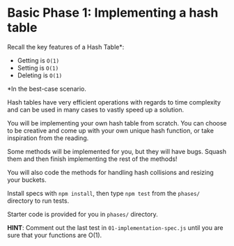 # Basic Phase 1: Implementing a hash table

Recall the key features of a Hash Table*:

* Getting is `O(1)`
* Setting is `O(1)`
* Deleting is `O(1)`

*In the best-case scenario.

Hash tables have very efficient operations with regards to time complexity and
can be used in many cases to vastly speed up a solution.

You will be implementing your own hash table from scratch. You can choose to be
creative and come up with your own unique hash function, or take inspiration
from the reading.

Some methods will be implemented for you, but they will have bugs. Squash them
and then finish implementing the rest of the methods!

You will also code the methods for handling hash collisions and resizing
your buckets.

Install specs with `npm install`, then type `npm test` from the `phases/`
directory to run tests.

Starter code is provided for you in `phases/` directory.

**HINT**: Comment out the last test in `01-implementation-spec.js` until you are sure
that your functions are O(1).
